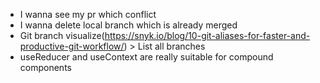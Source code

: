 - I wanna see my pr which conflict
- I wanna delete local branch which is already merged
- Git branch visualize(https://snyk.io/blog/10-git-aliases-for-faster-and-productive-git-workflow/) > List all branches
- useReducer and useContext are really suitable for compound components
